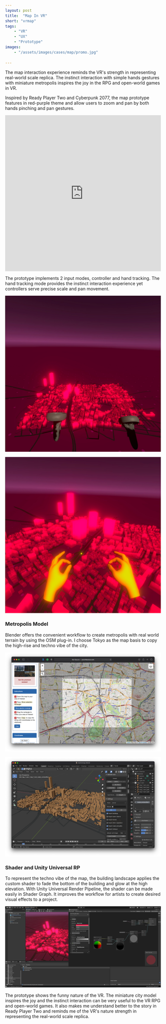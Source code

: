 ```yaml
---
layout: post
title:  "Map In VR"
short: "vrmap"
tags:
    - "VR"
    - "UX"
    - "Prototype"
images: 
    - "/assets/images/cases/map/promo.jpg"

---
```

<!--summary-->

The map interaction experience reminds the VR's strength in representing real-world scale replica. The instinct interaction with simple hands gestures with miniature metropolis inspires the joy in the RPG and open-world games in VR.

<!--more-->

Inspired by Ready Player Two and Cyberpunk 2077, the map prototype features in red-purple theme and allow users to zoom and pan by both hands pinching and pan gestures.

<div style="padding:100% 0 0 0;position:relative;" class="video-embed"><iframe src="https://player.vimeo.com/video/504247535?color=c9ff23&title=0&byline=0&portrait=0" style="position:absolute;top:0;left:0;width:100%;height:100%;" frameborder="0" allow="autoplay; fullscreen; picture-in-picture" allowfullscreen></iframe></div><script src="https://player.vimeo.com/api/player.js"></script>

The prototype implements 2 input modes, controller and hand tracking. The hand tracking mode provides the instinct interaction experience yet controllers serve precise scale and pan movement.

![VR Map Interaction](/assets/images/cases/map/controller1.jpg)

![VR Map Interaction](/assets/images/cases/map/hand2.jpg)

### Metropolis Model

Blender offers the convenient workflow to create metropolis with real world terrain by using the OSM plug-in. I choose Tokyo as the map basis to copy the high-rise and techno vibe of the city.

![OSM](/assets/images/cases/map/osm.png)

![Blender](/assets/images/cases/map/blender.png)

### Shader and Unity Universal RP

To represent the techno vibe of the map, the building landscape applies the custom shader to fade the bottom of the building and glow at the high elevation. With Unity Universal Render Pipeline, the shader can be made easily in Shader Graph. It improves the workflow for artists to create desired visual effects to a project.

![Unity](/assets/images/cases/map/unity.png)

The prototype shows the funny nature of the VR. The miniature city model inspires the joy and the instinct interaction can be very useful to the VR RPG and open-world games. It also makes me understand better to the story in Ready Player Two and reminds me of the VR's nature strength in representing the real-world scale replica. 

